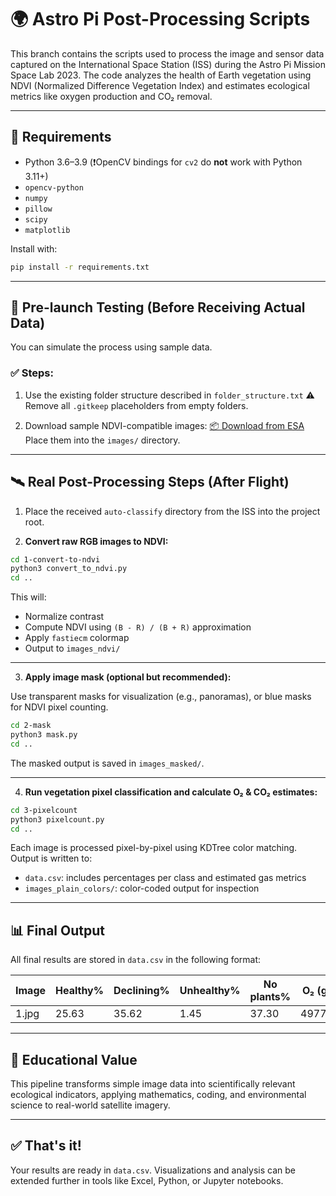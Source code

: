 # 🌍 Astro Pi Post-Processing Scripts

This branch contains the scripts used to process the image and sensor data captured on the International Space Station (ISS) during the Astro Pi Mission Space Lab 2023. The code analyzes the health of Earth vegetation using NDVI (Normalized Difference Vegetation Index) and estimates ecological metrics like oxygen production and CO₂ removal.

---

## 🚀 Requirements

- Python 3.6–3.9 (❗️OpenCV bindings for `cv2` do **not** work with Python 3.11+)
- `opencv-python`
- `numpy`
- `pillow`
- `scipy`
- `matplotlib`

Install with:

```bash
pip install -r requirements.txt
````

---

## 🧪 Pre-launch Testing (Before Receiving Actual Data)

You can simulate the process using sample data.

### ✅ Steps:

1. Use the existing folder structure described in `folder_structure.txt`
   ⚠️ Remove all `.gitkeep` placeholders from empty folders.

2. Download sample NDVI-compatible images:
   [📦 Download from ESA](https://s3.eu-west-2.amazonaws.com/learning-resources-production/projects/astropi-ndvi/2cc9d1033d9c4f05388632e7912a4bb5531b3d94/en/resources/astropi-ndvi-en-resources.zip)
   Place them into the `images/` directory.

---

## 🛰️ Real Post-Processing Steps (After Flight)

1. Place the received `auto-classify` directory from the ISS into the project root.

2. **Convert raw RGB images to NDVI:**

```bash
cd 1-convert-to-ndvi
python3 convert_to_ndvi.py
cd ..
```

This will:

* Normalize contrast
* Compute NDVI using `(B - R) / (B + R)` approximation
* Apply `fastiecm` colormap
* Output to `images_ndvi/`

---

3. **Apply image mask (optional but recommended):**

Use transparent masks for visualization (e.g., panoramas), or blue masks for NDVI pixel counting.

```bash
cd 2-mask
python3 mask.py
cd ..
```

The masked output is saved in `images_masked/`.

---

4. **Run vegetation pixel classification and calculate O₂ & CO₂ estimates:**

```bash
cd 3-pixelcount
python3 pixelcount.py
cd ..
```

Each image is processed pixel-by-pixel using KDTree color matching. Output is written to:

* `data.csv`: includes percentages per class and estimated gas metrics
* `images_plain_colors/`: color-coded output for inspection

---

## 📊 Final Output

All final results are stored in `data.csv` in the following format:

| Image | Healthy% | Declining% | Unhealthy% | No plants% | O₂ (g) | CO₂ (g)  |
| ----- | -------- | ---------- | ---------- | ---------- | ------ | -------- |
| 1.jpg | 25.63    | 35.62      | 1.45       | 37.30      | 49772  | 68343800 |

---

## 🧠 Educational Value

This pipeline transforms simple image data into scientifically relevant ecological indicators, applying mathematics, coding, and environmental science to real-world satellite imagery.

---

## ✅ That's it!

Your results are ready in `data.csv`. Visualizations and analysis can be extended further in tools like Excel, Python, or Jupyter notebooks.